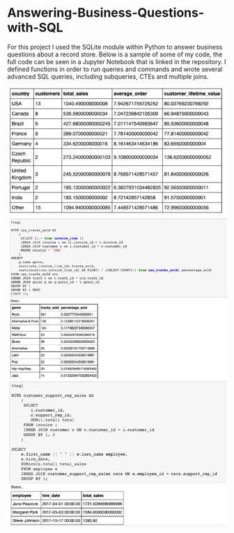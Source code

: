 # Answering-Business-Questions-with-SQL

For this project I used the SQLite module within Python to answer business questions about a record store. Below is a sample of some of my code, the full code can be seen in a Jupyter Notebook that is linked in the repository. I defined functions in order to run queries and commands and wrote several advanced SQL queries, including subqueries, CTEs and multiple joins. 

<img src="https://raw.githubusercontent.com/sunnyyan97/Answering-Business-Questions-with-SQL/main/Screen%20Shot%202021-02-19%20at%202.59.04%20AM.png">
<img src="https://raw.githubusercontent.com/sunnyyan97/Answering-Business-Questions-with-SQL/main/Screen%20Shot%202021-02-19%20at%203.34.55%20AM.png">
<img src="https://raw.githubusercontent.com/sunnyyan97/Answering-Business-Questions-with-SQL/main/Screen%20Shot%202021-02-19%20at%203.34.48%20AM.png">

